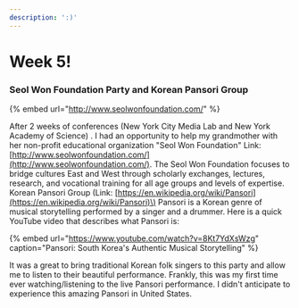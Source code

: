 ```yaml
---
description: ':)'
---
```


# Week 5!

### Seol Won Foundation Party and Korean Pansori Group

{% embed url="http://www.seolwonfoundation.com/" %}

After 2 weeks of conferences \(New York City Media Lab and New York Academy of Science\) . I had an opportunity to help my grandmother with her non-profit educational organization "Seol Won Foundation" Link: [http://www.seolwonfoundation.com/](http://www.seolwonfoundation.com/). The Seol Won Foundation focuses to bridge cultures East and West through scholarly exchanges, lectures, research, and vocational training for all age groups and levels of expertise. Korean Pansori Group \(Link: [https://en.wikipedia.org/wiki/Pansori](https://en.wikipedia.org/wiki/Pansori)\)  Pansori is a Korean genre of musical storytelling performed by a singer and a drummer. Here is a quick YouTube video that describes what Pansori is: 

{% embed url="https://www.youtube.com/watch?v=8Kt7YdXsWzg" caption="Pansori: South Korea\'s Authentic Musical Storytelling" %}

It was a great to bring traditional Korean folk singers to this party and allow me to listen to their beautiful performance. Frankly, this was my first time ever watching/listening to the live Pansori performance. I didn't anticipate to experience this amazing Pansori in United States.  

